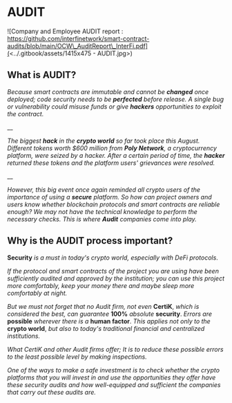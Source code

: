 # AUDIT

![Company and Employee AUDIT report : https://github.com/interfinetwork/smart-contract-audits/blob/main/OCW\_AuditReport\_InterFi.pdf](<../.gitbook/assets/1415x475 - AUDIT.jpg>)

## What is AUDIT?



_Because smart contracts are immutable and cannot be _**changed**_ once deployed; code security needs to be _**perfected**_ before release. A single bug or vulnerability could misuse funds or give _**hackers**_ opportunities to exploit the contract._

__

_The biggest _**hack**_ in the _**crypto world**_ so far took place this August. Different tokens worth $600 million from _**Poly Network**_, a cryptocurrency platform, were seized by a hacker. After a certain period of time, the _**hacker**_ returned these tokens and the platform users' grievances were resolved._

__

_However, this big event once again reminded all crypto users of the importance of using a _**secure**_ platform. So how can project owners and users know whether blockchain protocols and smart contracts are reliable enough? We may not have the technical knowledge to perform the necessary checks. This is where _**Audit**_ companies come into play._

## Why is the AUDIT process important?



**Security** _is a must in today's crypto world, especially with DeFi protocols_.



_If the protocol and smart contracts of the project you are using have been sufficiently audited and approved by the institution; you can use this project more comfortably, keep your money there and maybe sleep more comfortably at night._



_But we must not forget that no Audit firm, not even_ **CertiK**, _which is considered the best, can guarantee_ **100%** _absolute_ **security**. _Errors are_ **possible** _wherever there is a_ **human factor**. _This applies not only to the_ **crypto world**, _but also to today's traditional financial and centralized institutions._



_What CertiK and other Audit firms offer; It is to reduce these possible errors to the least possible level by making inspections._



_One of the ways to make a safe investment is to check whether the crypto platforms that you will invest in and use the opportunities they offer have these security audits and how well-equipped and sufficient the companies that carry out these audits are._
